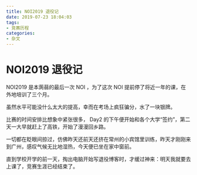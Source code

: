 ```yaml
---
title: NOI2019 退役记
date: 2019-07-23 18:04:03
tags:
- 竞赛历程
categories:
- 杂文
---
```


# NOI2019 退役记

NOI2019 是本蒟蒻的最后一次 NOI ，为了这次 NOI 提前停了将近一年的课，在外地培训了三个月。

虽然水平可能没什么太大的提高，幸而在考场上疯狂骗分，水了一块银牌。

比赛的时间安排比想象中紧张很多， Day2 的下午便开始和各个大学“签约”，第二天一大早就赶上了高铁，开始了漫漫回乡路。

一切都在眨眼间掠过，仿佛昨天还前天还挤在常州的小宾馆里训练，昨天才刚刚来到广州，感叹气候无比地湿热，今天便已坐在家中窗前。

直到学校开学的前一天，掏出电脑开始写退役博客时，才缓过神来：明天我就要去上课了，竞赛生涯已经结束了。
